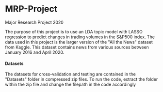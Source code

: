 # MRP-Project
Major Research Project 2020

The purpose of this project is to use an LDA topic model with LASSO regression to predict changes in trading volumes in the S&P500 index. The data used in this project is the larger version of the "All the News" dataset from Kaggle. This dataset contains news from various sources between January 2016 and April 2020.

#### Datasets
The datasets for cross-validation and testing are contained in the "Datasets" folder in compressed zip files.
To run the code, extract the folder within the zip file and change the filepath in the code accordingly
